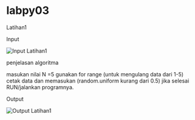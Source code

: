 # labpy03

Latihan1

Input

![Input Latihan1](https://user-images.githubusercontent.com/96425663/147933017-d14518ba-3aab-4dde-abdf-2fbf1dc7c7ea.jpg)

penjelasan algoritma

masukan nilai N =5
gunakan for range (untuk mengulang data dari 1-5)
cetak data dan memasukan (random.uniform kurang dari 0.5)
jika selesai RUN/jalankan programnya.

Output

![Output Latihan1](https://user-images.githubusercontent.com/96425663/147933174-767c4f5b-e8a2-4508-84cc-45b7b09cf861.jpg)
